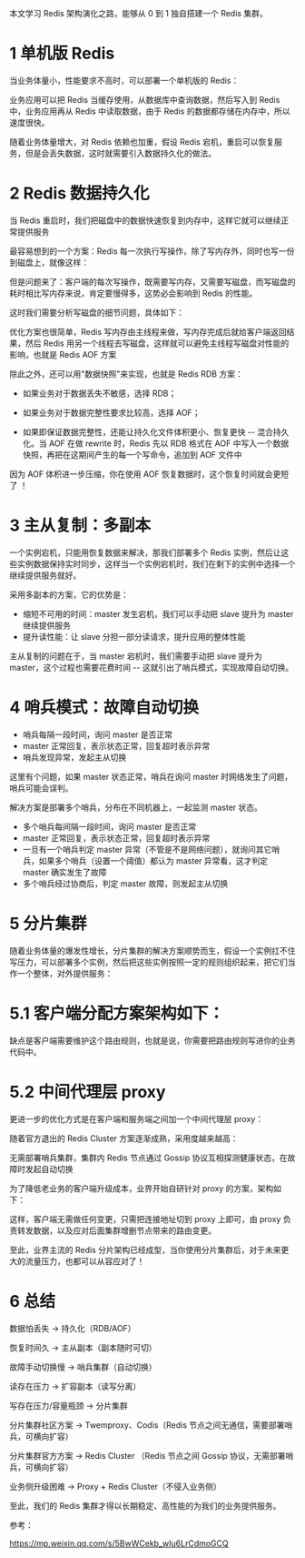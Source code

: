 本文学习 Redis 架构演化之路，能够从 0 到 1 独自搭建一个 Redis 集群。

# 1 单机版 Redis

当业务体量小，性能要求不高时，可以部署一个单机版的 Redis：

业务应用可以把 Redis 当缓存使用，从数据库中查询数据，然后写入到 Redis 中，业务应用再从 Redis 中读取数据，由于 Redis 的数据都存储在内存中，所以速度很快。

随着业务体量增大，对 Redis 依赖也加重，假设 Redis 宕机，重启可以恢复服务，但是会丢失数据，这时就需要引入数据持久化的做法。


# 2 Redis 数据持久化

当 Redis 重启时，我们把磁盘中的数据快速恢复到内存中，这样它就可以继续正常提供服务


最容易想到的一个方案：Redis 每一次执行写操作，除了写内存外，同时也写一份到磁盘上，就像这样：

但是问题来了：客户端的每次写操作，既需要写内存，又需要写磁盘，而写磁盘的耗时相比写内存来说，肯定要慢得多，这势必会影响到 Redis 的性能。

这时我们需要分析写磁盘的细节问题，具体如下：

优化方案也很简单，Redis 写内存由主线程来做，写内存完成后就给客户端返回结果，然后 Redis 用另一个线程去写磁盘，这样就可以避免主线程写磁盘对性能的影响，也就是 Redis AOF 方案

除此之外，还可以用"数据快照"来实现，也就是 Redis RDB 方案：

- 如果业务对于数据丢失不敏感，选择 RDB；

- 如果业务对于数据完整性要求比较高，选择 AOF；

- 如果即保证数据完整性，还能让持久化文件体积更小、恢复更快 -- 混合持久化。当 AOF 在做 rewrite 时，Redis 先以 RDB 格式在 AOF 中写入一个数据快照，再把在这期间产生的每一个写命令，追加到 AOF 文件中

因为 AOF 体积进一步压缩，你在使用 AOF 恢复数据时，这个恢复时间就会更短了 ！

# 3 主从复制：多副本

一个实例宕机，只能用恢复数据来解决，那我们部署多个 Redis 实例，然后让这些实例数据保持实时同步，这样当一个实例宕机时，我们在剩下的实例中选择一个继续提供服务就好。

采用多副本的方案，它的优势是：
- 缩短不可用的时间：master 发生宕机，我们可以手动把 slave 提升为 master 继续提供服务
- 提升读性能：让 slave 分担一部分读请求，提升应用的整体性能

主从复制的问题在于，当 master 宕机时，我们需要手动把 slave 提升为 master，这个过程也需要花费时间 -- 这就引出了哨兵模式，实现故障自动切换。

# 4 哨兵模式：故障自动切换

- 哨兵每隔一段时间，询问 master 是否正常
- master 正常回复，表示状态正常，回复超时表示异常
- 哨兵发现异常，发起主从切换

这里有个问题，如果 master 状态正常，哨兵在询问 master 时网络发生了问题，哨兵可能会误判。

解决方案是部署多个哨兵，分布在不同机器上，一起监测 master 状态。

- 多个哨兵每间隔一段时间，询问 master 是否正常
- master 正常回复，表示状态正常，回复超时表示异常
- 一旦有一个哨兵判定 master 异常（不管是不是网络问题），就询问其它哨兵，如果多个哨兵（设置一个阈值）都认为 master 异常看，这才判定 master 确实发生了故障
- 多个哨兵经过协商后，判定 master 故障，则发起主从切换

# 5 分片集群

随着业务体量的爆发性增长，分片集群的解决方案顺势而生，假设一个实例扛不住写压力，可以部署多个实例，然后把这些实例按照一定的规则组织起来，把它们当作一个整体，对外提供服务：

# 5.1 客户端分配方案架构如下：

缺点是客户端需要维护这个路由规则，也就是说，你需要把路由规则写进你的业务代码中。

# 5.2 中间代理层 proxy

更进一步的优化方式是在客户端和服务端之间加一个中间代理层 proxy：

随着官方退出的 Redis Cluster 方案逐渐成熟，采用度越来越高：

无需部署哨兵集群，集群内 Redis 节点通过 Gossip 协议互相探测健康状态，在故障时发起自动切换

为了降低老业务的客户端升级成本，业界开始自研针对 proxy 的方案，架构如下：

这样，客户端无需做任何变更，只需把连接地址切到 proxy 上即可，由 proxy 负责转发数据，以及应对后面集群增删节点带来的路由变更。

至此，业界主流的 Redis 分片架构已经成型，当你使用分片集群后，对于未来更大的流量压力，也都可以从容应对了！


# 6 总结

数据怕丢失 -> 持久化（RDB/AOF）

恢复时间久 -> 主从副本（副本随时可切）

故障手动切换慢 -> 哨兵集群（自动切换）

读存在压力 -> 扩容副本（读写分离）

写存在压力/容量瓶颈 -> 分片集群

分片集群社区方案 -> Twemproxy、Codis（Redis 节点之间无通信，需要部署哨兵，可横向扩容）

分片集群官方方案 -> Redis Cluster （Redis 节点之间 Gossip 协议，无需部署哨兵，可横向扩容）

业务侧升级困难 -> Proxy + Redis Cluster（不侵入业务侧）

至此，我们的 Redis 集群才得以长期稳定、高性能的为我们的业务提供服务。

参考：

https://mp.weixin.qq.com/s/5BwWCekb_wIu6LrCdmoGCQ
